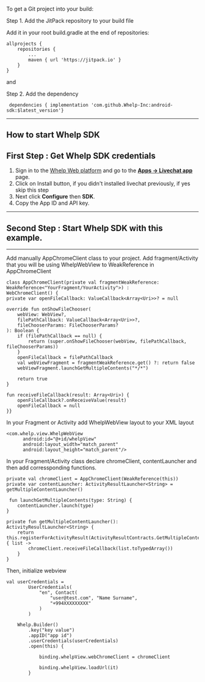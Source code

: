 To get a Git project into your build:

Step 1. Add the JitPack repository to your build file

Add it in your root build.gradle at the end of repositories:

	allprojects {
		repositories {
			...
			maven { url 'https://jitpack.io' }
		}
	}
  
  and
  
  Step 2. Add the dependency

 	 dependencies { implementation 'com.github.Whelp-Inc:android-sdk:$latest_version'}
-----------------------------------------------------------

How to start Whelp SDK
----------------------

First Step : Get Whelp SDK credentials 
----------------------------------------

1.  Sign in to the  [Whelp Web platform](https://web.getwhelp.com)  and go to the  [**Apps -> Livechat app**](https://web.getwhelp.com/apps/webchat)  page.
2.  Click on Install button, if you didn't installed livechat previously, if yes skip this step
3.  Next click  **Configure**  then  **SDK**.
4.  Copy the App ID and API key.

----------------------------------------

Second Step : Start Whelp SDK with this example.
-----------------------------------------------

-----------------------------------

Add manually AppChromeClient class to your project. Add fragment/Activity that you will be using WhelpWebView to WeakReference in AppChromeClient

	class AppChromeClient(private val fragmentWeakReference: WeakReference<"YourFragment/YourActivity">) :
    WebChromeClient() {
    private var openFileCallback: ValueCallback<Array<Uri>>? = null

    override fun onShowFileChooser(
        webView: WebView?,
        filePathCallback: ValueCallback<Array<Uri>>?,
        fileChooserParams: FileChooserParams?
    ): Boolean {
        if (filePathCallback == null) {
            return (super.onShowFileChooser(webView, filePathCallback, fileChooserParams))
        }
        openFileCallback = filePathCallback
        val webViewFragment = fragmentWeakReference.get() ?: return false
        webViewFragment.launchGetMultipleContents("*/*")

        return true
    }

    fun receiveFileCallback(result: Array<Uri>) {
        openFileCallback?.onReceiveValue(result)
        openFileCallback = null
    }}
    
    
In your Fragment or Activity add WhelpWebView layout to your XML layout

	<com.whelp.view.WhelpWebView
          android:id="@+id/whelpView"
          android:layout_width="match_parent"
          android:layout_height="match_parent"/>

In your Fragment/Activity class declare chromeClient, contentLauncher and then add corressponding functions. 
    
    private val chromeClient = AppChromeClient(WeakReference(this))
    private var contentLauncher: ActivityResultLauncher<String> = getMultipleContentLauncher()
    
     fun launchGetMultipleContents(type: String) {
        contentLauncher.launch(type)
    }

    private fun getMultipleContentLauncher(): ActivityResultLauncher<String> {
        return this.registerForActivityResult(ActivityResultContracts.GetMultipleContents()) { list ->
            chromeClient.receiveFileCallback(list.toTypedArray())
        }
    }

Then, initialize webview

	val userCredentials =
            UserCredentials(
                "en", Contact(
                    "user@test.com", "Name Surname",
                    "+994XXXXXXXXX"
                )
            )

        Whelp.Builder()
            .key("key value")
            .appID("app id")
            .userCredentials(userCredentials)
            .open(this) {

                binding.whelpView.webChromeClient = chromeClient

                binding.whelpView.loadUrl(it)
            }

  
